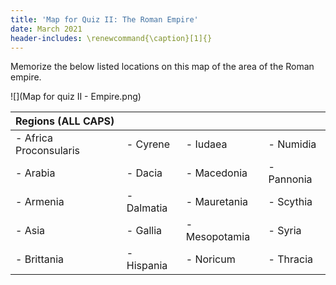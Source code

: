 ```yaml
---
title: 'Map for Quiz II: The Roman Empire'
date: March 2021
header-includes: \renewcommand{\caption}[1]{}
---
```



Memorize the below listed locations on this map of the area of the Roman empire.

![](Map for quiz II - Empire.png)

| Regions (ALL CAPS) |  |  |  |
|:------|:------|:------|:------|
|- Africa Proconsularis     | - Cyrene     | - Iudaea     | - Numidia|
|- Arabia     | - Dacia     | - Macedonia     | - Pannonia|
|- Armenia     | - Dalmatia     | - Mauretania     | - Scythia|
|- Asia     | - Gallia     | - Mesopotamia     | - Syria|
|- Brittania     | - Hispania     | - Noricum     | - Thracia|

